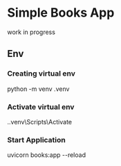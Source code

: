 
# Simple Books App

work in progress

## Env

### Creating virtual env

python -m venv .venv 

### Activate virtual env

.\.venv\Scripts\Activate

### Start Application 

uvicorn books:app --reload